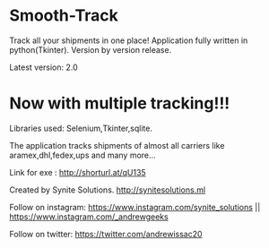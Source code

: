 # Smooth-Track
Track all your shipments in one place! Application fully written in python(Tkinter).
Version by version release.

Latest version: 2.0
# Now with multiple tracking!!!
Libraries used: Selenium,Tkinter,sqlite.

The application tracks shipments of almost all carriers like aramex,dhl,fedex,ups and many more...

Link for exe : <http://shorturl.at/qU135>

Created by Synite Solutions. <http://synitesolutions.ml>

Follow on instagram: <https://www.instagram.com/synite_solutions> || <https://www.instagram.com/_andrewgeeks>

Follow on twitter: <https://twitter.com/andrewissac20>
